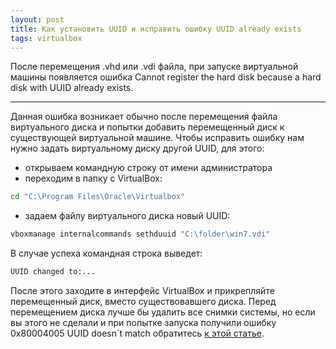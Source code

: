 ```yaml
---
layout: post
title: Как установить UUID и исправить ошибку UUID already exists
tags: virtualbox
---
```


После  перемещения .vhd или .vdi файла, при запуске виртуальной машины появляется ошибка Cannot register the hard disk because a hard disk with UUID already exists.

---

<script type="text/javascript" src="/public/js/jssor.slider.min.js"></script>

Данная ошибка возникает обычно после перемещения файла виртуального диска и попытки добавить перемещенный диск к существующей виртуальной машине. Чтобы исправить ошибку нам нужно задать виртуальному диску другой UUID, для этого:

- открываем командную строку от имени администратора
- переходим в папку с VirtualBox:

```bash
cd "C:\Program Files\Oracle\Virtualbox"
```

- задаем файлу виртуального диска новый UUID:

```bash
vboxmanage internalcommands sethduuid "C:\folder\win7.vdi"
```
В случае успеха командная строка выведет:

```bash
UUID changed to:...
```

После этого заходите в интерфейс VirtualBox и прикрепляйте перемещенный диск, вместо существовавшего диска.
Перед перемещением диска лучше бы удалить все снимки системы, но если вы этого не сделали и при попытке запуска получили ошибку 0x80004005 UUID doesn`t match обратитесь [к этой статье](/_posts/2018-12-6-how-to-set-uuid.md).